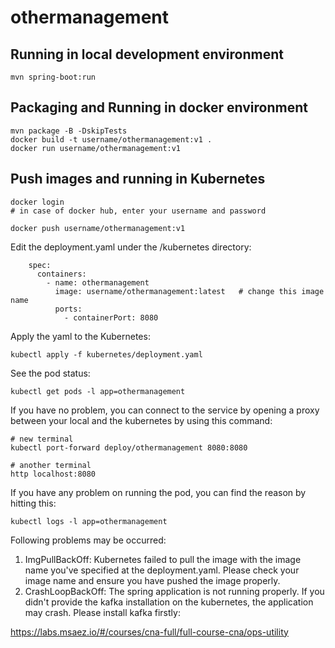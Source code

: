 # othermanagement

## Running in local development environment

```
mvn spring-boot:run
```

## Packaging and Running in docker environment

```
mvn package -B -DskipTests
docker build -t username/othermanagement:v1 .
docker run username/othermanagement:v1
```

## Push images and running in Kubernetes

```
docker login 
# in case of docker hub, enter your username and password

docker push username/othermanagement:v1
```

Edit the deployment.yaml under the /kubernetes directory:
```
    spec:
      containers:
        - name: othermanagement
          image: username/othermanagement:latest   # change this image name
          ports:
            - containerPort: 8080

```

Apply the yaml to the Kubernetes:
```
kubectl apply -f kubernetes/deployment.yaml
```

See the pod status:
```
kubectl get pods -l app=othermanagement
```

If you have no problem, you can connect to the service by opening a proxy between your local and the kubernetes by using this command:
```
# new terminal
kubectl port-forward deploy/othermanagement 8080:8080

# another terminal
http localhost:8080
```

If you have any problem on running the pod, you can find the reason by hitting this:
```
kubectl logs -l app=othermanagement
```

Following problems may be occurred:

1. ImgPullBackOff:  Kubernetes failed to pull the image with the image name you've specified at the deployment.yaml. Please check your image name and ensure you have pushed the image properly.
1. CrashLoopBackOff: The spring application is not running properly. If you didn't provide the kafka installation on the kubernetes, the application may crash. Please install kafka firstly:

https://labs.msaez.io/#/courses/cna-full/full-course-cna/ops-utility


